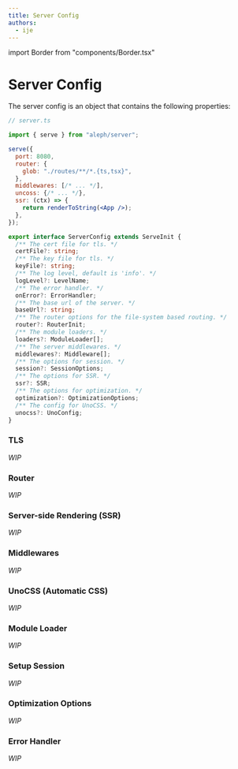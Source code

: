 ```yaml
---
title: Server Config
authors:
  - ije
---
```


import Border from "components/Border.tsx"

# Server Config

The server config is an object that contains the following properties:

```jsx
// server.ts

import { serve } from "aleph/server";

serve({
  port: 8080,
  router: {
    glob: "./routes/**/*.{ts,tsx}",
  },
  middlewares: [/* ... */],
  uncoss: {/* ... */},
  ssr: (ctx) => {
    return renderToString(<App />);
  },
});
```

<Border color="#d63369">

```ts
export interface ServerConfig extends ServeInit {
  /** The cert file for tls. */
  certFile?: string;
  /** The key file for tls. */
  keyFile?: string;
  /** The log level, default is 'info'. */
  logLevel?: LevelName;
  /** The error handler. */
  onError?: ErrorHandler;
  /** The base url of the server. */
  baseUrl?: string;
  /** The router options for the file-system based routing. */
  router?: RouterInit;
  /** The module loaders. */
  loaders?: ModuleLoader[];
  /** The server middlewares. */
  middlewares?: Middleware[];
  /** The options for session. */
  session?: SessionOptions;
  /** The options for SSR. */
  ssr?: SSR;
  /** The options for optimization. */
  optimization?: OptimizationOptions;
  /** The config for UnoCSS. */
  unocss?: UnoConfig;
}
```

</Border>

### TLS

_WIP_

### Router

_WIP_

### Server-side Rendering (SSR)

_WIP_

### Middlewares

_WIP_

### UnoCSS (Automatic CSS)

_WIP_

### Module Loader

_WIP_

### Setup Session

_WIP_

### Optimization Options

_WIP_

### Error Handler

_WIP_
